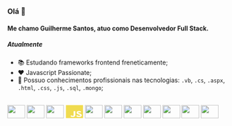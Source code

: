 ### Olá 👋

#### Me chamo Guilherme Santos, atuo como Desenvolvedor Full Stack.

##### Atualmente

- :books: Estudando frameworks frontend freneticamente;
- :heart: Javascript Passionate;
- :rocket: Possuo conhecimentos profissionais nas tecnologias: `.vb`, `.cs`, `.aspx`, `.html`, `.css`, `.js`, `.sql`, `.mongo`;

  
 <div style="display: inline_block"><br>
  <img align="center"  height="30" width="40" src="https://cdn.jsdelivr.net/gh/devicons/devicon/icons/nodejs/nodejs-original.svg" />
  <img align="center"  height="30" width="40" src="https://cdn.jsdelivr.net/gh/devicons/devicon/icons/dotnetcore/dotnetcore-original.svg" />
  <img align="center"  height="30" width="40" src="https://cdn.jsdelivr.net/gh/devicons/devicon/icons/csharp/csharp-line.svg" />
  <img align="center"  height="30" width="40" src="https://raw.githubusercontent.com/devicons/devicon/master/icons/javascript/javascript-plain.svg">
  <img align="center"  height="30" width="40" src="https://cdn.jsdelivr.net/gh/devicons/devicon/icons/react/react-original.svg" />
  <img align="center"  height="30" width="40"  src="https://cdn.jsdelivr.net/gh/devicons/devicon/icons/typescript/typescript-original.svg" />
  <img align="center"  height="30" width="40"  src="https://cdn.jsdelivr.net/gh/devicons/devicon/icons/nextjs/nextjs-original-wordmark.svg" />
  <img align="center"  height="30" width="40"  src="https://cdn.jsdelivr.net/gh/devicons/devicon/icons/github/github-original.svg" />
  <img align="center"  height="30" width="40" src="https://cdn.jsdelivr.net/gh/devicons/devicon/icons/mongodb/mongodb-original.svg" />
  <img align="center"  height="30" width="40"  src="https://cdn.jsdelivr.net/gh/devicons/devicon/icons/azure/azure-original-wordmark.svg" />
  <img align="center"  height="30" width="40" src="https://cdn.jsdelivr.net/gh/devicons/devicon/icons/mysql/mysql-plain-wordmark.svg" />
</div>

  

